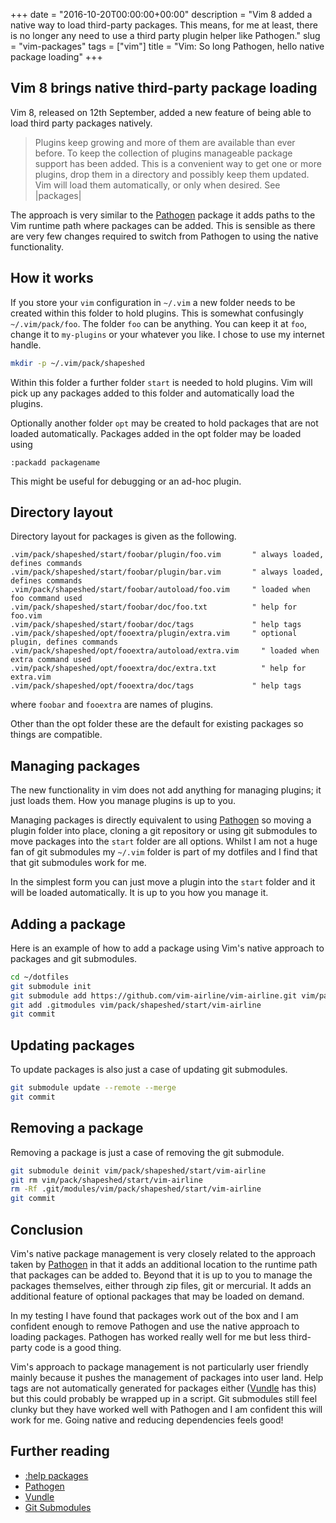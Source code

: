 +++
date = "2016-10-20T00:00:00+00:00"
description = "Vim 8 added a native way to load third-party packages. This means, for me at least, there is no longer any need to use a third party plugin helper like Pathogen."
slug = "vim-packages"
tags = ["vim"]
title = "Vim: So long Pathogen, hello native package loading"
+++

## Vim 8 brings native third-party package loading

Vim 8, released on 12th September, added a new feature of being able to load
third party packages natively.

> Plugins keep growing and more of them are available than ever before. To keep
> the collection of plugins manageable package support has been added. This is a
> convenient way to get one or more plugins, drop them in a directory and
> possibly keep them updated. Vim will load them automatically, or only when
> desired. See |packages|

The approach is very similar to the [Pathogen][1] package it adds paths to the
Vim runtime path where packages can be added. This is sensible as there are very
few changes required to switch from Pathogen to using the native functionality.

## How it works

If you store your `vim` configuration in `~/.vim` a new folder needs to be
created within this folder to hold plugins. This is somewhat confusingly
`~/.vim/pack/foo`. The folder `foo` can be anything. You can keep it at `foo`,
change it to `my-plugins` or your whatever you like. I chose to use my internet
handle.

```sh
mkdir -p ~/.vim/pack/shapeshed
```

Within this folder a further folder `start` is needed to hold plugins. Vim will
pick up any packages added to this folder and automatically load the plugins.

Optionally another folder `opt` may be created to hold packages that are not
loaded automatically. Packages added in the opt folder may be loaded using

```vim
:packadd packagename
```

This might be useful for debugging or an ad-hoc plugin.

## Directory layout

Directory layout for packages is given as the following.

```vim
.vim/pack/shapeshed/start/foobar/plugin/foo.vim    	  " always loaded, defines commands
.vim/pack/shapeshed/start/foobar/plugin/bar.vim    	  " always loaded, defines commands
.vim/pack/shapeshed/start/foobar/autoload/foo.vim  	  " loaded when foo command used
.vim/pack/shapeshed/start/foobar/doc/foo.txt       	  " help for foo.vim
.vim/pack/shapeshed/start/foobar/doc/tags          	  " help tags
.vim/pack/shapeshed/opt/fooextra/plugin/extra.vim  	  " optional plugin, defines commands
.vim/pack/shapeshed/opt/fooextra/autoload/extra.vim  	" loaded when extra command used
.vim/pack/shapeshed/opt/fooextra/doc/extra.txt  	    " help for extra.vim
.vim/pack/shapeshed/opt/fooextra/doc/tags  	          " help tags
```

where `foobar` and `fooextra` are names of plugins.

Other than the opt folder these are the default for existing packages so things
are compatible.

## Managing packages

The new functionality in vim does not add anything for managing plugins; it just
loads them. How you manage plugins is up to you.

Managing packages is directly equivalent to using [Pathogen][1] so moving a
plugin folder into place, cloning a git repository or using git submodules to
move packages into the `start` folder are all options. Whilst I am not a huge
fan of git submodules my `~/.vim` folder is part of my dotfiles and I find that
that git submodules work for me.

In the simplest form you can just move a plugin into the `start` folder and it
will be loaded automatically. It is up to you how you manage it.

## Adding a package

Here is an example of how to add a package using Vim's native approach to
packages and git submodules.

```sh
cd ~/dotfiles
git submodule init
git submodule add https://github.com/vim-airline/vim-airline.git vim/pack/shapeshed/start/vim-airline
git add .gitmodules vim/pack/shapeshed/start/vim-airline
git commit
```

## Updating packages

To update packages is also just a case of updating git submodules.

```sh
git submodule update --remote --merge
git commit
```

## Removing a package

Removing a package is just a case of removing the git submodule.

```sh
git submodule deinit vim/pack/shapeshed/start/vim-airline
git rm vim/pack/shapeshed/start/vim-airline
rm -Rf .git/modules/vim/pack/shapeshed/start/vim-airline
git commit
```

## Conclusion

Vim's native package management is very closely related to the approach taken by
[Pathogen][1] in that it adds an additional location to the runtime path that
packages can be added to. Beyond that it is up to you to manage the packages
themselves, either through zip files, git or mercurial. It adds an additional
feature of optional packages that may be loaded on demand.

In my testing I have found that packages work out of the box and I am confident
enough to remove Pathogen and use the native approach to loading packages.
Pathogen has worked really well for me but less third-party code is a good
thing.

Vim's approach to package management is not particularly user friendly mainly
because it pushes the management of packages into user land. Help tags are not
automatically generated for packages either ([Vundle][2] has this) but this
could probably be wrapped up in a script. Git submodules still feel clunky but
they have worked well with Pathogen and I am confident this will work for me.
Going native and reducing dependencies feels good!

## Further reading

- [:help packages][4]
- [Pathogen][1]
- [Vundle][2]
- [Git Submodules][3]

[1]: https://github.com/tpope/vim-pathogen
[2]: https://github.com/VundleVim/Vundle.vim
[3]: https://git-scm.com/book/en/v2/Git-Tools-Submodules
[4]: http://vimhelp.appspot.com/repeat.txt.html#packages
